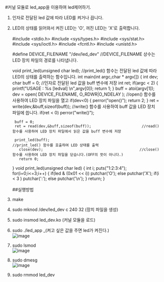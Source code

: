#커널 모듈로 led_app을 이용하여 led제어하기.<br>

1. 인자로 전달된 led 값에 따라 LED를 켜거나 끕니다.<br>
2. LED의 상태를 읽어와서 켜진 LED는 'O', 꺼진 LED는 'X'로 출력합니다.<br><br>
      #include <stdio.h>
      #include <sys/types.h>
      #include <sys/stat.h>
      #include <sys/ioctl.h>
      #include <fcntl.h>
      #include <unistd.h>
      
      #define DEVICE_FILENAME  "/dev/led_dev"       //DEVICE_FILENAME 상수는 LED 장치 파일의 경로를 나타냅니다.
      
      void print_led(unsigned char led);            //print_led() 함수는 전달된 led 값에 따라 LED의 상태를 출력하는 함수입니다.
      int main(int argc,char * argv[])
      {
          int dev;
          char buff = 0;                            //인자로 전달된 led 값을 buff 변수에 저장
          int ret;
      	if(argc < 2)
      	{
      		printf("USAGE : %s [ledval] \n",argv[0]);
      		return 1;
      	}
      	buff = atoi(argv[1]);
          dev = open( DEVICE_FILENAME, O_RDWR|O_NDELAY );         //open() 함수를 사용하여 LED 장치 파일을 열고
      	if(dev<0)
      	{
      		perror("open()");
      		return 2;
      	}
          ret = write(dev,&buff,sizeof(buff));                    //write() 함수를 사용하여 buff 값을 LED 장치 파일에 씁니다.
      	if(ret < 0)
      		perror("write()");
      	
      	buff = 0;
      	ret = read(dev,&buff,sizeof(buff));                       //read() 함수를 사용하여 LED 장치 파일에서 읽은 값을 buff 변수에 저장
      
      	print_led(buff);                                         //print_led() 함수를 호출하여 LED 상태를 출력
          close(dev);                                            //close() 함수를 사용하여 LED 장치 파일을 닫습니다.(OFF의 뜻이 아니다.)
          return 0;
      }
      void print_led(unsigned char led)
      {
      	int i;
      	puts("1:2:3:4");
      	for(i=0;i<=3;i++)
      	{
      		if(led & (0x01 << i))
      			putchar('O');
      		else
      			putchar('X');
      		if(i < 3 )
      			putchar(':');
      		else
      			putchar('\n');
      	}
      	return;
      }
<br><br>
##실행방법<br>
1. make<br>
2. sudo mknod /dev/led_dev c 240 32   (장치 파일을 생성)
3. sudo insmod led_dev.ko    (커널 모듈을 로드)
4. sudo ./led_app _(켜고 싶은 값을 주면 led가 켜진다.)<br>
![image](https://github.com/rltpwns95/Linux_ubuntu_udoo/assets/124419697/a254730c-3549-482b-b3cc-1e950c57516c)<br>
6. sudo lsmod<br>
![image](https://github.com/rltpwns95/Linux_ubuntu_udoo/assets/124419697/555a38b9-750f-4a4d-adcf-930a0caa661b)<br>
7. sudo dmesg<br>
![image](https://github.com/rltpwns95/Linux_ubuntu_udoo/assets/124419697/011bfa5d-7a7a-4752-bf70-591eaaf38b50)<br>
8. sudo rmmod led_dev
